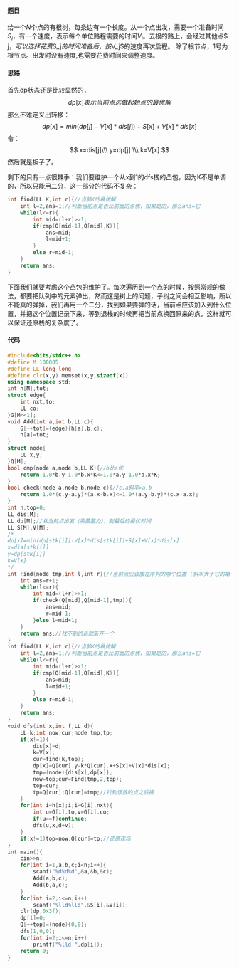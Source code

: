 #### 题目

给一个$N$个点的有根树，每条边有一个长度。从一个点出发，需要一个准备时间$S_i$，有一个速度，表示每个单位路程需要的时间$V_i$。去根的路上，会经过其他点$ j$，可以选择花费$S_j$的时间准备后，按$V_j$的速度再次启程。 除了根节点，1号为根节点。出发时没有速度,也需要花费时间来调整速度。

#### 思路

首先dp状态还是比较显然的，
$$
dp[x]表示当前点选做起始点的最优解
$$
那么不难定义出转移：
$$
dp[x]=min(dp[j]-V[x]*dis[j])+S[x]+V[x]*dis[x]
$$
令：
$$
x=dis[j]\\\
y=dp[j] \\\
k=V[x]
$$
然后就是板子了。

剩下的只有一点很棘手：我们要维护一个从x到1的dfs栈的凸包，因为K不是单调的，所以只能用二分，这一部分的代码不复杂：

```cpp
int find(LL K,int r){//当前K的最优解 
	int l=2,ans=1;//判断当前点是否比前面的点优，如果是的，那么ans=它 
	while(l<=r){
		int mid=(l+r)>>1;
		if(cmp(Q[mid-1],Q[mid],K)){
			ans=mid;
			l=mid+1;
		}
		else r=mid-1;
	}
	return ans;
}
```

下面我们就要考虑这个凸包的维护了。每次遍历到一个点的时候，按照常规的做法，都要把队列中的元素弹出，然而这是树上的问题，子树之间会相互影响，所以不能真的弹掉，我们再用一个二分，找到如果要弹的话，当前点应该加入到什么位置，并把这个位置记录下来，等到退栈的时候再把当前点换回原来的点，这样就可以保证还原栈的复杂度了。

#### 代码

```cpp
#include<bits/stdc++.h>
#define M 100005
#define LL long long
#define clr(x,y) memset(x,y,sizeof(x))
using namespace std;
int h[M],tot;
struct edge{
	int nxt,to;
	LL co;
}G[M<<1];
void Add(int a,int b,LL c){
	G[++tot]=(edge){h[a],b,c};
	h[a]=tot;
}
struct node{
	LL x,y;
}Q[M];
bool cmp(node a,node b,LL K){//b比a优 
	return 1.0*b.y-1.0*b.x*K<=1.0*a.y-1.0*a.x*K;
}
bool check(node a,node b,node c){//c,a斜率>a,b 
	return 1.0*(c.y-a.y)*(a.x-b.x)<=1.0*(a.y-b.y)*(c.x-a.x);
}
int n,top=0;
LL dis[M];
LL dp[M];//从当前点出发（需要蓄力），到最后的最优时间
LL S[M],V[M];
/*
dp[x]=min(dp[stk[i]]-V[x]*dis[stk[i])+S[x]+V[x]*dis[x]
x=dis[stk[i]]
y=dp[stk[i]] 
k=V[x]
*/
int Find(node tmp,int l,int r){//当前点应该放在序列的哪个位置 (斜率大于它的第一个点)
	int ans=r+1;
	while(l<=r){
		int mid=(l+r)>>1;
		if(check(Q[mid],Q[mid-1],tmp)){
			ans=mid;
			r=mid-1;
		}else l=mid+1;
	}
	return ans;//找不到的话就新开一个 
}
int find(LL K,int r){//当前K的最优解 
	int l=2,ans=1;//判断当前点是否比前面的点优，如果是的，那么ans=它 
	while(l<=r){
		int mid=(l+r)>>1;
		if(cmp(Q[mid-1],Q[mid],K)){
			ans=mid;
			l=mid+1;
		}
		else r=mid-1;
	}
	return ans;
}
void dfs(int x,int f,LL d){
	LL k;int now,cur;node tmp,tp;
	if(x!=1){ 
		dis[x]=d;
		k=V[x];
		cur=find(k,top);
		dp[x]=Q[cur].y-k*Q[cur].x+S[x]+V[x]*dis[x];
		tmp=(node){dis[x],dp[x]};
		now=top;cur=Find(tmp,2,top);
		top=cur;
		tp=Q[cur];Q[cur]=tmp;//找到该放的点之后换 
	}
	for(int i=h[x];i;i=G[i].nxt){
		int u=G[i].to,v=G[i].co;
		if(u==f)continue;
		dfs(u,x,d+v);
	}
	if(x!=1)top=now,Q[cur]=tp;//还原现场
}
int main(){
	cin>>n;
	for(int i=1,a,b,c;i<n;i++){
		scanf("%d%d%d",&a,&b,&c);
		Add(a,b,c);
		Add(b,a,c);
	}
	for(int i=2;i<=n;i++)
		scanf("%lld%lld",&S[i],&V[i]);
	clr(dp,0x3f);
	dp[1]=0;
	Q[++top]=(node){0,0};
	dfs(1,0,0);
	for(int i=2;i<=n;i++)
		printf("%lld ",dp[i]);
	return 0;
}
```




